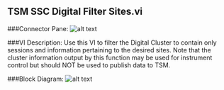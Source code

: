 ## **TSM SSC Digital Filter Sites.vi**
###Connector Pane:
![alt text](/Instrument%20Control/Digital/TSM/TSM%20SSC%20Digital%20Filter%20Sites.vic.png "TSM SSC Digital Filter Sites.vi connector pane")

###VI Description:
Use this VI to filter the Digital Cluster to contain only sessions and information pertaining to the desired sites. Note that the cluster information output by this function may be used for instrument control but should NOT be used to publish data to TSM.

###Block Diagram:
![alt text](/Instrument%20Control/Digital/TSM/TSM%20SSC%20Digital%20Filter%20Sites.vid.png "TSM SSC Digital Filter Sites.vi block diagram")
